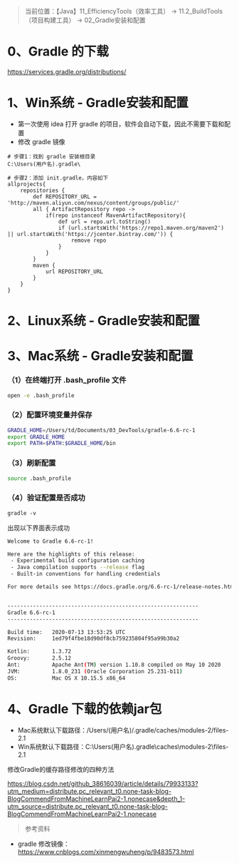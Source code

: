 > 当前位置：【Java】11_EfficiencyTools（效率工具） -> 11.2_BuildTools（项目构建工具）  -> 02_Gradle安装和配置



# 0、Gradle 的下载

https://services.gradle.org/distributions/



# 1、Win系统 -  Gradle安装和配置

- 第一次使用 idea 打开 gradle 的项目，软件会自动下载，因此不需要下载和配置
- 修改 gradle 镜像

```properties
# 步骤1：找到 gradle 安装根目录
C:\Users(用户名).gradle\

# 步骤2：添加 init.gradle，内容如下
allprojects{
    repositories {
        def REPOSITORY_URL = 'http://maven.aliyun.com/nexus/content/groups/public/'
        all { ArtifactRepository repo ->
            if(repo instanceof MavenArtifactRepository){
                def url = repo.url.toString()
                if (url.startsWith('https://repo1.maven.org/maven2') || url.startsWith('https://jcenter.bintray.com/')) {
                    remove repo
                }
            }
        }
        maven {
            url REPOSITORY_URL
        }
    }
}
```



# 2、Linux系统 -  Gradle安装和配置





# 3、Mac系统 -  Gradle安装和配置

### （1）在终端打开 .bash_profile 文件

```bash
open -e .bash_profile
```

### （2）配置环境变量并保存

```bash
GRADLE_HOME=/Users/td/Documents/03_DevTools/gradle-6.6-rc-1
export GRADLE_HOME
export PATH=$PATH:$GRADLE_HOME/bin
```

### （3）刷新配置

```bash
source .bash_profile
```

### （4）验证配置是否成功

```css
gradle -v
```

出现以下界面表示成功

```bash
Welcome to Gradle 6.6-rc-1!

Here are the highlights of this release:
 - Experimental build configuration caching
 - Java compilation supports --release flag
 - Built-in conventions for handling credentials

For more details see https://docs.gradle.org/6.6-rc-1/release-notes.html


------------------------------------------------------------
Gradle 6.6-rc-1
------------------------------------------------------------

Build time:   2020-07-13 13:53:25 UTC
Revision:     1ed79f4fbe18d90df8cb759235804f95a99b30a2

Kotlin:       1.3.72
Groovy:       2.5.12
Ant:          Apache Ant(TM) version 1.10.8 compiled on May 10 2020
JVM:          1.8.0_231 (Oracle Corporation 25.231-b11)
OS:           Mac OS X 10.15.5 x86_64
```



# 4、Gradle 下载的依赖jar包

- Mac系统默认下载路径：/Users/(用户名)/.gradle/caches/modules-2/files-2.1
- Win系统默认下载路径：C:\Users(用户名).gradle\caches\modules-2\files-2.1



修改Gradle的缓存路径修改的四种方法

https://blog.csdn.net/github_38616039/article/details/79933133?utm_medium=distribute.pc_relevant_t0.none-task-blog-BlogCommendFromMachineLearnPai2-1.nonecase&depth_1-utm_source=distribute.pc_relevant_t0.none-task-blog-BlogCommendFromMachineLearnPai2-1.nonecase





> 参考资料

- gradle 修改镜像：https://www.cnblogs.com/xinmengwuheng/p/9483573.html